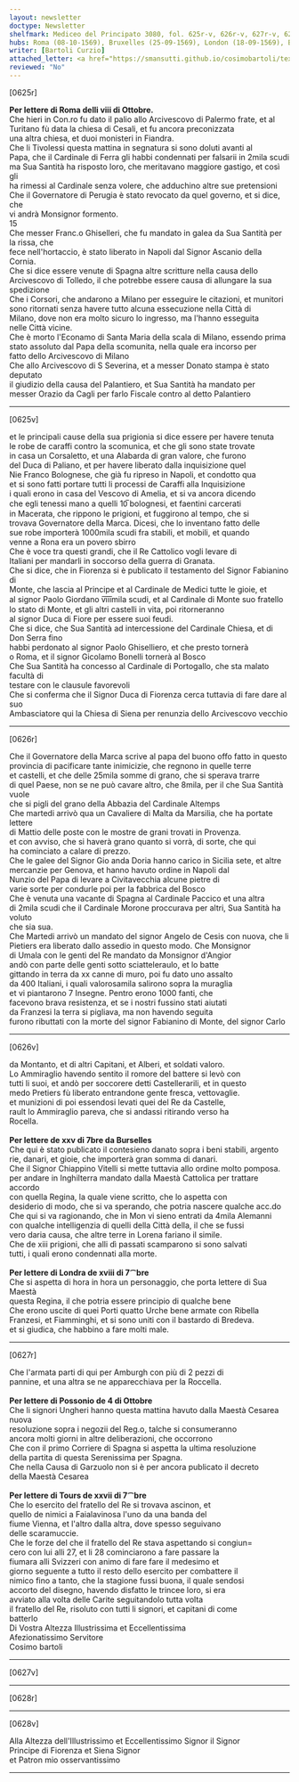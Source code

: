```yaml
---
layout: newsletter
doctype: Newsletter
shelfmark: Mediceo del Principato 3080, fol. 625r-v, 626r-v, 627r-v, 628r-v
hubs: Roma (08-10-1569), Bruxelles (25-09-1569), London (18-09-1569), Bratislava (04-10-1569), Tours (27-09-1569)
writer: [Bartoli Curzio]
attached_letter: <a href="https://smansutti.github.io/cosimobartoli/texts/2979_102/">2979_102</a>
reviewed: "No"
---
```


[0625r]  
  
  
<strong>Per lettere di Roma delli viii di Ottobre.</strong>  
Che hieri in Con.ro fu dato il palio allo Arcivescovo di Palermo frate, et al  
Turitano fù data la chiesa di Cesali, et fu ancora preconizzata  
una altra chiesa, et duoi monisteri in Fiandra.  
Che li Tivolessi questa mattina in segnatura si sono doluti avanti al  
Papa, che il Cardinale di Ferra gli habbi condennati per falsarii in 2mila scudi  
ma Sua Santità ha risposto loro, che meritavano maggiore gastigo, et così gli  
ha rimessi al Cardinale senza volere, che adduchino altre sue pretensioni  
Che il Governatore di Perugia è stato revocato da quel governo, et si dice, che  
vi andrà Monsignor formento.  
15  
Che messer Franc.o Ghiselleri, che fu mandato in galea da Sua Santità per la rissa, che  
fece nell'hortaccio, è stato liberato in Napoli dal Signor Ascanio della  
Cornia.  
Che si dice essere venute di Spagna altre scritture nella causa dello  
Arcivescovo di Tolledo, il che potrebbe essere causa di allungare la sua spedizione  
Che i Corsori, che andarono a Milano per esseguire le citazioni, et munitori  
sono ritornati senza havere tutto alcuna essecuzione nella Città di  
Milano, dove non era molto sicuro lo ingresso, ma l'hanno esseguita  
nelle Città vicine.  
Che è morto l'Econamo di Santa Maria della scala di Milano, essendo prima  
stato assoluto dal Papa della scomunita, nella quale era incorso per  
fatto dello Arcivescovo di Milano  
Che allo Arcivescovo di S Severina, et a messer Donato stampa è stato deputato  
il giudizio della causa del Palantiero, et Sua Santità ha mandato per  
messer Orazio da Cagli per farlo Fiscale contro al detto Palantiero  
  
---  

[0625v]  
  
  
et le principali cause della sua prigionia si dice essere per havere tenuta  
le robe de caraffi contro la scomunica, et che gli sono state trovate  
in casa un Corsaletto, et una Alabarda di gran valore, che furono  
del Duca di Paliano, et per havere liberato dalla inquisizione quel  
Nie Franco Bolognese, che già fu ripreso in Napoli, et condotto qua  
et si sono fatti portare tutti li processi de Caraffi alla Inquisizione  
i quali erono in casa del Vescovo di Amelia, et si va ancora dicendo  
che egli tenessi mano a quelli 10̅ bolognesi, et faentini carcerati  
in Macerata, che rippono le prigioni, et fuggirono al tempo, che si  
trovava Governatore della Marca. Dicesi, che lo inventano fatto delle  
sue robe importerà 1000mila scudi fra stabili, et mobili, et quando  
venne a Rona era un povero sbirro  
Che è voce tra questi grandi, che il Re Cattolico vogli levare di  
Italiani per mandarli in soccorso della guerra di Granata.  
Che si dice, che in Fiorenza si è publicato il testamento del Signor Fabianino di  
Monte, che lascia al Principe et al Cardinale de Medici tutte le gioie, et  
al signor Paolo Giordano v̅i̅i̅i̅mila scudi, et al Cardinale di Monte suo fratello  
lo stato di Monte, et gli altri castelli in vita, poi ritorneranno  
al signor Duca di Fiore per essere suoi feudi.  
Che si dice, che Sua Santità ad intercessione del Cardinale Chiesa, et di Don Serra fino  
habbi perdonato al signor Paolo Ghiselliero, et che presto tornerà  
o Roma, et il signor Gicolamo Bonelli tornerà al Bosco  
Che Sua Santità ha concesso al Cardinale di Portogallo, che sta malato facultà di  
testare con le clausule favorevoli  
Che si conferma che il Signor Duca di Fiorenza cerca tuttavia di fare dare al suo  
Ambasciatore qui la Chiesa di Siena per renunzia dello Arcivescovo vecchio  
  
---  

[0626r]  
  
  
Che il Governatore della Marca scrive al papa del buono offo fatto in questo  
provincia di pacificare tante inimicizie, che regnono in quelle terre  
et castelli, et che delle 25mila somme di grano, che si sperava trarre  
di quel Paese, non se ne può cavare altro, che 8mila, per il che Sua Santità vuole  
che si pigli del grano della Abbazia del Cardinale Altemps  
Che martedi arrivò qua un Cavaliere di Malta da Marsilia, che ha portate lettere  
di Mattio delle poste con le mostre de grani trovati in Provenza.  
et con avviso, che si haverà grano quanto si vorrà, di sorte, che qui  
ha cominciato a calare di prezzo.  
Che le galee del Signor Gio anda Doria hanno carico in Sicilia sete, et altre  
mercanzie per Genova, et hanno havuto ordine in Napoli dal  
Nunzio del Papa di levare a Civitavecchia alcune pietre di  
varie sorte per condurle poi per la fabbrica del Bosco  
Che è venuta una vacante di Spagna al Cardinale Paccico et una altra  
di 2mila scudi che il Cardinale Morone proccurava per altri, Sua Santità ha voluto  
che sia sua.  
Che Martedi arrivò un mandato del signor Angelo de Cesis con nuova, che li  
Pietiers era liberato dallo assedio in questo modo. Che Monsignor  
di Umala con le genti del Re mandato da Monsignor d'Angior  
andò con parte delle genti sotto sciatteleraulo, et lo batte  
gittando in terra da xx canne di muro, poi fu dato uno assalto  
da 400 Italiani, i quali valorosamila salirono sopra la muraglia  
et vi piantarono 7 Insegne. Pentro erono 1000 fanti, che  
facevono brava resistenza, et se i nostri fussino stati aiutati  
da Franzesi la terra si pigliava, ma non havendo seguita  
furono ributtati con la morte del signor Fabianino di Monte, del signor Carlo  
  
---  

[0626v]  
  
  
da Montanto, et di altri Capitani, et Alberi, et soldati valoro.  
Lo Ammiraglio havendo sentito il romore del battere si levò con  
tutti li suoi, et andò per soccorere detti Castellerarili, et in questo  
medo Pretiers fù liberato entrandone gente fresca, vettovaglie.  
et munizioni di poi essendosi levati quei del Re da Castelle,  
rault lo Ammiraglio pareva, che si andassi ritirando verso ha  
Rocella.  
<br/><strong>Per lettere de xxv di 7bre da Burselles</strong>  
Che qui è stato publicato il contesieno danato sopra i beni stabili, argento  
rie, danari, et gioie, che importerà gran somma di danari.  
Che il Signor Chiappino Vitelli si mette tuttavia allo ordine molto pomposa.  
per andare in Inghilterra mandato dalla Maestà Cattolica per trattare accordo  
con quella Regina, la quale viene scritto, che lo aspetta con  
desiderio di modo, che si va sperando, che potria nascere qualche acc.do  
Che qui si va ragionando, che in Mon vi sieno entrati da 4mila Alemanni  
con qualche intelligenzia di quelli della Città della, il che se fussi  
vero daria causa, che altre terre in Lorena fariano il simile.  
Che de xiii prigioni, che alli dì passati scamparono si sono salvati  
tutti, i quali erono condennati alla morte.  
<br/><strong>Per lettere di Londra de xviii di 7⁀bre</strong>  
Che si aspetta di hora in hora un personaggio, che porta lettere di Sua Maestà  
questa Regina, il che potria essere principio di qualche bene  
Che erono uscite di quei Porti quatto Urche bene armate con Ribella  
Franzesi, et Fiamminghi, et si sono uniti con il bastardo di Bredeva.  
et si giudica, che habbino a fare molti male.  
  
---  

[0627r]  
  
  
Che l'armata parti di qui per Amburgh con più di 2 pezzi di  
pannine, et una altra se ne apparecchiava per la Roccella.  
<br/><strong>Per lettere di Possonio de 4 di Ottobre</strong>  
Che li signori Ungheri hanno questa mattina havuto dalla Maestà Cesarea nuova  
resoluzione sopra i negozii del Reg.o, talche si consumeranno  
ancora molti giorni in altre deliberazioni, che occorrono  
Che con il primo Corriere di Spagna si aspetta la ultima resoluzione  
della partita di questa Serenissima per Spagna.  
Che nella Causa di Garzuolo non si è per ancora publicato il decreto  
della Maestà Cesarea  
<br/><strong>Per lettere di Tours de xxvii di 7⁀bre</strong>  
Che lo esercito del fratello del Re si trovava ascinon, et  
quello de nimici a Faialavinosa l'uno da una banda del  
fiume Vienna, et l'altro dalla altra, dove spesso seguivano  
delle scaramuccie.  
Che le forze del che il fratello del Re stava aspettando si congiun=  
cero con lui alli 27, et li 28 cominciarono a fare passare la  
fiumara alli Svizzeri con animo di fare fare il medesimo et  
giorno seguente a tutto il resto dello esercito per combattere il  
nimico fino a tanto, che la stagione fussi buona, il quale sendosi  
accorto del disegno, havendo disfatto le trincee loro, si era  
avviato alla volta delle Carite seguitandolo tutta volta  
il fratello del Re, risoluto con tutti li signori, et capitani di come  
batterlo  
Di Vostra Altezza Illustrissima et Eccellentissima  
Afezionatissimo Servitore  
Cosimo bartoli  
  
---  

[0627v]  
  
  
  
---  

[0628r]  
  
  
  
---  

[0628v]  
  
  
Alla Altezza dell'Illustrissimo et Eccellentissimo Signor il Signor  
Principe di Fiorenza et Siena Signor  
et Patron mio osservantissimo  
  
---  

